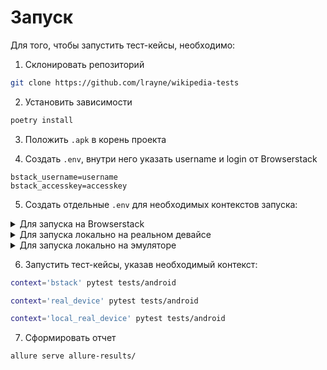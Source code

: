 # Запуск

Для того, чтобы запустить тест-кейсы, необходимо:

1. Склонировать репозиторий
```bash
git clone https://github.com/lrayne/wikipedia-tests
```

2. Установить зависимости

```bash
poetry install
```

3. Положить `.apk` в корень проекта

4. Создать `.env`, внутри него указать username и login от Browserstack

```dotenv
bstack_username=username
bstack_accesskey=accesskey
```

5. Создать отдельные `.env` для необходимых контекстов запуска:

<details><summary>Для запуска на Browserstack</summary>

Наименование файла —`.env.bstack`, внутри него:
```dotenv
projectName='Your project'
buildName=Your build name
sessionName='Your session name'
app=bs://0ff93e27c635bc80292dc1158547a219944fb184
deviceName='Your device'
appWaitActivity='org.wikipedia.*'
timeout=4
```
</details>

<details><summary>Для запуска локально на реальном девайсе</summary>

Наименование файла —`.env.local_real_device`, внутри него:
```dotenv
app=apk.apk
remote_url=http://127.0.0.1:4723
deviceName=DeviceName
udid=3221234
timeout=5
```
</details>

<details><summary>Для запуска локально на эмуляторе</summary>

Наименование файла —`.env.local_real_device`, внутри него:
```dotenv
app=apk.apk
remote_url=http://127.0.0.1:4723
deviceName=DeviceName
udid=1233311
timeout=1
```
</details>


6. Запустить тест-кейсы, указав необходимый контекст:

```bash
context='bstack' pytest tests/android  
```

```bash
context='real_device' pytest tests/android
```

```bash
context='local_real_device' pytest tests/android
```

7. Сформировать отчет
```bash
allure serve allure-results/
```